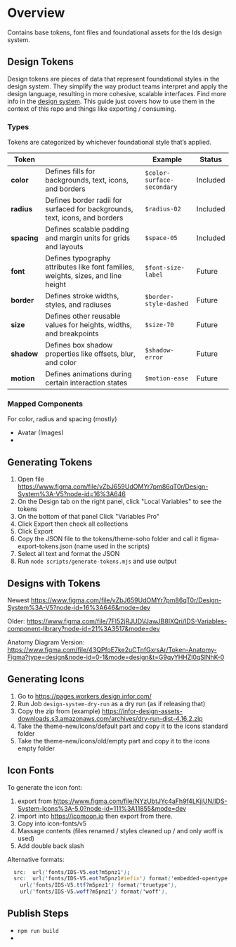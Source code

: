 # Overview

Contains base tokens, font files and foundational assets for the Ids design system.

## Design Tokens

Design tokens are pieces of data that represent foundational styles in the design system. They simplify the way product teams interpret and apply the design language, resulting in more cohesive, scalable interfaces. Find more info in the [design system](https://design.infor.com/foundations/design-tokens/). This guide just covers how to use them in the context of this repo and things like exporting / consuming.

### Types

Tokens are categorized by whichever foundational style that’s applied.

| Token       |                               |Example         |Status         |
|-------------|-------------------------------|----------------|----------------|
|**color**    |Defines fills for backgrounds, text, icons, and borders |`$color-surface-secondary`| Included |
|**radius**   |Defines border radii for surfaced  for backgrounds, text, icons, and borders |`$radius-02`| Included |
|**spacing**  |Defines scalable padding and margin units for grids and layouts  |`$space-05`| Included |
|**font**     |Defines typography attributes like font families, weights, sizes, and line height |`$font-size-label`| Future |
|**border**   |Defines stroke widths, styles, and radiuses  |`$border-style-dashed`| Future |
|**size**     |Defines other reusable values for heights, widths, and breakpoints  |`$size-70`| Future |
|**shadow**   |Defines box shadow properties like offsets, blur, and color |`$shadow-error`| Future |
|**motion**   |Defines animations during certain interaction states  |`$motion-ease`| Future |

### Mapped Components

For color, radius and spacing (mostly)

- Avatar (Images)
-

## Generating Tokens

1. Open file https://www.figma.com/file/vZbJ659UdOMYr7pm86qT0r/Design-System%3A-V5?node-id=16%3A646
2. On the Design tab on the right panel, click "Local Variables" to see the tokens
3. On the bottom of that panel Click "Variables Pro"
4. Click Export then check all collections
5. Click Export
6. Copy the JSON file to the tokens/theme-soho folder and call it figma-export-tokens.json (name used in the scripts)
7. Select all text and format the JSON
8. Run `node scripts/generate-tokens.mjs` and use output

## Designs with Tokens

Newest
https://www.figma.com/file/vZbJ659UdOMYr7pm86qT0r/Design-System%3A-V5?node-id=16%3A646&mode=dev

Older:
https://www.figma.com/file/7Fl52jRJUDVJawJB8IXQri/IDS-Variables-component-library?node-id=21%3A3517&mode=dev

Anatomy Diagram Version:
https://www.figma.com/file/43QPfoE7ke2uCTnfGxrsAr/Token-Anatomy-Figma?type=design&node-id=0-1&mode=design&t=G9qyYHHZl0qSlNhK-0

## Generating Icons

1. Go to https://pages.workers.design.infor.com/
2. Run Job `design-system-dry-run` as a dry run (as if releasing that)
3. Copy the zip from (example) https://infor-design-assets-downloads.s3.amazonaws.com/archives/dry-run-dist-4.16.2.zip
4. Take the theme-new/icons/default part and copy it to the icons standard folder
5. Take the theme-new/icons/old/empty part and copy it to the icons empty folder

## Icon Fonts

To generate the icon font:

1. export from https://www.figma.com/file/NYzUbtJYc4aFh9f4LKjiUN/IDS-System-Icons%3A-5.0?node-id=111%3A11855&mode=dev
2. import into https://icomoon.io then export from there.
3. Copy into icon-fonts/v5
4. Massage contents (files renamed / styles cleaned up / and only woff is used)
5. Add double back slash

Alternative formats:

```css
  src:  url('fonts/IDS-V5.eot?m5pnz1');
  src:  url('fonts/IDS-V5.eot?m5pnz1#iefix') format('embedded-opentype'),
    url('fonts/IDS-V5.ttf?m5pnz1') format('truetype'),
    url('fonts/IDS-V5.woff?m5pnz1') format('woff'),
```

## Publish Steps

- `npm run build`
-
